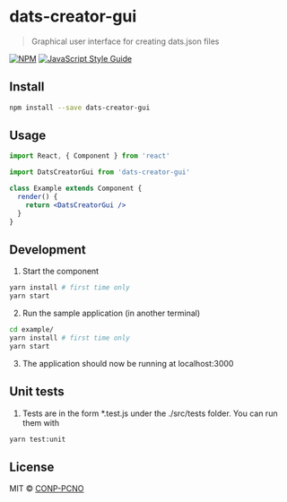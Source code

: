 # dats-creator-gui

> Graphical user interface for creating dats.json files

[![NPM](https://img.shields.io/npm/v/dats-creator-gui.svg)](https://www.npmjs.com/package/dats-creator-gui) [![JavaScript Style Guide](https://img.shields.io/badge/code_style-standard-brightgreen.svg)](https://standardjs.com)

## Install

```bash
npm install --save dats-creator-gui
```

## Usage

```jsx
import React, { Component } from 'react'

import DatsCreatorGui from 'dats-creator-gui'

class Example extends Component {
  render() {
    return <DatsCreatorGui />
  }
}
```

## Development

1. Start the component
```bash
yarn install # first time only
yarn start
```

2. Run the sample application (in another terminal)
```bash
cd example/
yarn install # first time only
yarn start
```

3. The application should now be running at localhost:3000

## Unit tests

1. Tests are in the form *.test.js under the ./src/tests folder. You can run them with
```bash
yarn test:unit
```

## License

MIT © [CONP-PCNO](https://github.com/CONP-PCNO)
